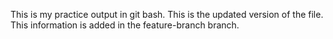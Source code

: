 This is my practice output in git bash.
This is the updated version of the file.
This information is added in the feature-branch branch.
